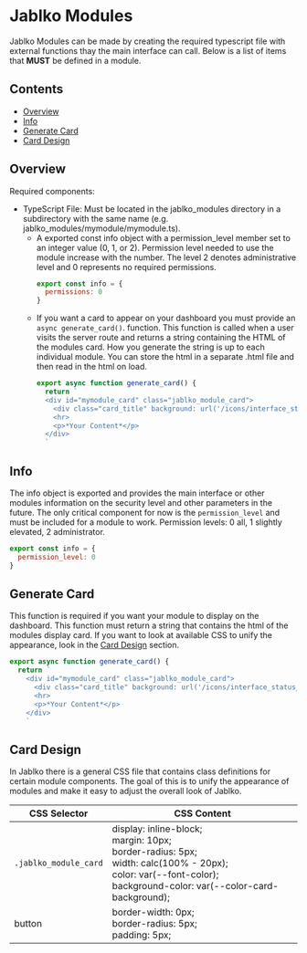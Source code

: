 # Jablko Modules

Jablko Modules can be made by creating the required typescript file with external functions thay the main interface can call. Below is a list of items that **MUST** be defined in a module.

## Contents

- [Overview](#overview)
- [Info](#info)
- [Generate Card](#generate-card)
- [Card Design](#card-design)

## Overview

Required components:
- TypeScript File: Must be located in the jablko_modules directory in a subdirectory with the same name (e.g. jablko_modules/mymodule/mymodule.ts).
  - A exported const info object with a permission_level member set to an integer value (0, 1, or 2). Permission level needed to use the module increase with the number. The level 2 denotes administrative level and 0 represents no required permissions.
    ```Javascript
    export const info = {
      permissions: 0
    }
    ```
  - If you want a card to appear on your dashboard you must provide an `async generate_card()`. function. This function is called when a user visits the server route and returns a string containing the HTML of the modules card. How you generate the string is up to each individual module. You can store the html in a separate .html file and then read in the html on load.
    ```Javascript
    export async function generate_card() {
      return `
      <div id="mymodule_card" class="jablko_module_card">
        <div class="card_title" background: url('/icons/interface_status_icon.svg') right; background-size: contain; background-repeat: no-repeat;">MyModule</div>
        <hr>
        <p>*Your Content*</p>
      </div>
      `
    ```
## Info

The info object is exported and provides the main interface or other modules information on the security level and other parameters in the future. The only critical component for now is the `permission_level` and must be included for a module to work. Permission levels: 0 all, 1 slightly elevated, 2 administrator.
```Javascript
export const info = {
  permission_level: 0
}
```

## Generate Card

This function is required if you want your module to display on the dashboard. This function must return a string that contains the html of the modules display card. If you want to look at available CSS to unify the appearance, look in the [Card Design](#card-design) section.
```Javascript
export async function generate_card() {
  return `
    <div id="mymodule_card" class="jablko_module_card">
      <div class="card_title" background: url('/icons/interface_status_icon.svg') right; background-size: contain; background-repeat: no-repeat;">MyModule</div>
      <hr>
      <p>*Your Content*</p>
    </div>
    `
```

## Card Design

In Jablko there is a general CSS file that contains class definitions for certain module components. The goal of this is to unify the appearance of modules and make it easy to adjust the overall look of Jablko.

| CSS Selector | CSS Content|
| --- | --- |
| `.jablko_module_card` | display: inline-block;<br>margin: 10px;<br>border-radius: 5px;<br>width: calc(100% - 20px);<br>color: var(--font-color);<br>background-color: var(--color-card-background);|
| button | border-width: 0px;<br>border-radius: 5px;<br>padding: 5px;|

